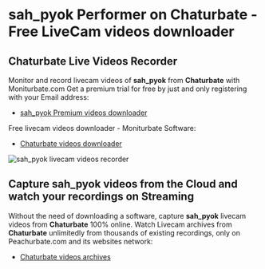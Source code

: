 # sah_pyok Performer on Chaturbate - Free LiveCam videos downloader

## Chaturbate Live Videos Recorder

Monitor and record livecam videos of **sah_pyok** from **Chaturbate** with Moniturbate.com
Get a premium trial for free by just and only registering with your Email address:
* [sah_pyok Premium videos downloader](https://moniturbate.com/request-demo-licence-key.html)

Free livecam videos downloader - Moniturbate Software:
* [Chaturbate videos downloader](https://moniturbate.com/moniturbate-download-software.html)

![sah_pyok livecam videos recorder](https://peachurnet.com/templates/moniturbate-software.png)


## Capture sah_pyok videos from the Cloud and watch your recordings on Streaming

Without the need of downloading a software, capture **sah_pyok** livecam videos from **Chaturbate** 100% online.
Watch Livecam archives from **Chaturbate** unlimitedly from thousands of existing recordings, only on Peachurbate.com and its websites network:
* [Chaturbate videos archives](https://peachurnet.com/)